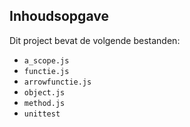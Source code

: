 ## Inhoudsopgave ##

Dit project bevat de volgende bestanden:
* `a_scope.js`
* `functie.js`
* `arrowfunctie.js`  
* `object.js`
* `method.js`
* `unittest`









